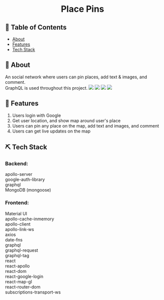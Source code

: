 <!--
<p align="center">
  <a href="" rel="noopener">
 <img width=200px height=200px src="https://i.imgur.com/6wj0hh6.jpg" alt="Project logo"></a>
</p>
-->

<h1 align="center">Place Pins</h1>

<!--
<div align="center">
  [![Status](https://img.shields.io/badge/status-active-success.svg)]()
  [![GitHub Issues](https://img.shields.io/github/issues/kylelobo/The-Documentation-Compendium.svg)](https://github.com/roaminggypsy/Moments/issues)
  [![GitHub Pull Requests](https://img.shields.io/github/issues-pr/kylelobo/The-Documentation-Compendium.svg)](https://github.com/roaminggypsy/Moments/pulls)
  [![License](https://img.shields.io/badge/license-MIT-blue.svg)](/LICENSE)
</div>
-->

## 📝 Table of Contents

- [About](#about)
- [Features](#features)
- [Tech Stack](#techstack)
<!-- - [Contributing](../CONTRIBUTING.md)
 [Authors](#authors)
- [Acknowledgments](#acknowledgement) -->

## 🧐 About <a name = "about"></a>

An social network where users can pin places, add text & images, and comment.  
GraphQL is used throughout this project.
<img src='https://res.cloudinary.com/lipadupa/image/upload/v1610937485/Teampaper_Snap_2021-01-17_18-35-52_pcaztd.png'>
<img src='https://res.cloudinary.com/lipadupa/image/upload/v1610937485/Google_Chrome_2021-01-17_18-36-41_gqwa9z.png'>
<img src='https://res.cloudinary.com/lipadupa/image/upload/v1610937486/Google_Chrome_2021-01-17_18-37-07_umbfip.png'>
<img src='https://res.cloudinary.com/lipadupa/image/upload/v1610937486/Google_Chrome_2021-01-17_18-37-47_dgcewi.png'>

<!--
## 🔧 Running the tests <a name = "tests"></a>
Explain how to run the automated tests for this system.
-->

<!--
## Break down into end to end tests
Explain what these tests test and why
-->

<!--
```
Give an example
```

### And coding style tests
Explain what these tests test and why


```
Give an example
```
-->

## 🎈 Features <a name="usage"></a>

1. Users login with Google
2. Get user location, and show map around user's place
3. Users can pin any place on the map, add text and images, and comment
4. Users can get live updates on the map

<!--
## 🚀 Deployment <a name = "deployment"></a>
Add additional notes about how to deploy this on a live system.
-->

## ⛏️ Tech Stack <a name = "techstack"></a>

### Backend:

apollo-server  
google-auth-library  
graphql  
MongoDB (mongoose)

### Frontend:

Material UI  
apollo-cache-inmemory  
apollo-client  
apollo-link-ws  
axios  
date-fns  
graphql  
graphql-request  
graphql-tag  
react  
react-apollo  
react-dom  
react-google-login  
react-map-gl  
react-router-dom  
subscriptions-transport-ws

<!--
## TODO <a name ="todo"></a>

- [ ] Deploy on Kubernetes
- [ ] Like posts
- [ ] comments under posts -->

<!--
## ✍️ Authors <a name = "authors"></a>
- [@kylelobo](https://github.com/kylelobo) - Idea & Initial work

See also the list of [contributors](https://github.com/kylelobo/The-Documentation-Compendium/contributors) who participated in this project.

## 🎉 Acknowledgements <a name = "acknowledgement"></a>
- Hat tip to anyone whose code was used
- Inspiration
- References
-->
